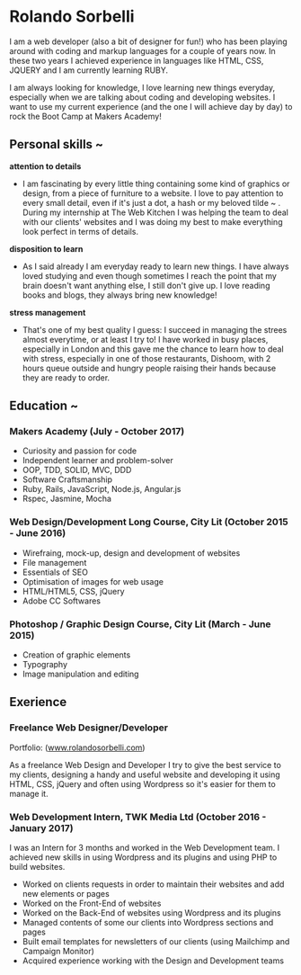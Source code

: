 # Rolando Sorbelli

I am a web developer (also a bit of designer for fun!) who has been playing around with coding and markup languages for a couple of years now. In these two years I achieved experience in languages like HTML, CSS, JQUERY and I am currently learning RUBY.

I am always looking for knowledge, I love learning new things everyday, especially when we are talking about coding and developing websites. I want to use my current experience (and the one I will achieve day by day) to rock the Boot Camp at Makers Academy!

## Personal skills ~

**attention to details**

- I am fascinating by every little thing containing some kind of graphics or design, from a piece of furniture to a website. I love to pay attention to every small detail, even if it's just a dot, a hash or my beloved tilde ~ . During my internship at The Web Kitchen I was helping the team to deal with our clients' websites and I was doing my best to make everything look perfect in terms of details.

**disposition to learn**

- As I said already I am everyday ready to learn new things. I have always loved studying and even though sometimes I reach the point that my brain doesn't want anything else, I still don't give up. I love reading books and blogs, they always bring new knowledge!

**stress management**

- That's one of my best quality I guess: I succeed in managing the strees almost everytime, or at least I try to! I have worked in busy places, especially in London and this gave me the chance to learn how to deal with stress, especially in one of those restaurants, Dishoom, with 2 hours queue outside and hungry people raising their hands because they are ready to order.

## Education ~

### Makers Academy (July - October 2017)

- Curiosity and passion for code
- Independent learner and problem-solver
- OOP, TDD, SOLID, MVC, DDD
- Software Craftsmanship
- Ruby, Rails, JavaScript, Node.js, Angular.js
- Rspec, Jasmine, Mocha

### Web Design/Development Long Course, City Lit (October 2015 - June 2016)

- Wirefraing, mock-up, design and development of websites
- File management
- Essentials of SEO
- Optimisation of images for web usage
- HTML/HTML5, CSS, jQuery
- Adobe CC Softwares

### Photoshop / Graphic Design Course, City Lit (March - June 2015)

- Creation of graphic elements
- Typography
- Image manipulation and editing

## Exerience

### Freelance Web Designer/Developer
Portfolio: (www.rolandosorbelli.com)

As a freelance Web Design and Developer I try to give the best service to my clients, designing a handy and useful website and developing it using HTML, CSS, jQuery and often using Wordpress so it's easier for them to manage it.

### Web Development Intern, TWK Media Ltd (October 2016 - January 2017)

I was an Intern for 3 months and worked in the Web Development team. I achieved new skills in using Wordpress and its plugins and using PHP to build websites.

- Worked on clients requests in order to maintain their websites and add new elements or pages
- Worked on the Front-End of websites
- Worked on the Back-End of websites using Wordpress and its plugins
- Managed contents of some our clients into Wordpress sections and pages
- Built email templates for newsletters of our clients (using Mailchimp and Campaign Monitor)
- Acquired experience working with the Design and Development teams
